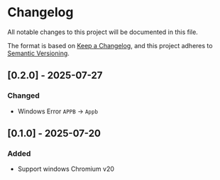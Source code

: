 <!-- markdownlint-disable MD024 -->

# Changelog

All notable changes to this project will be documented in this file.

The format is based on [Keep a Changelog](https://keepachangelog.com/en/1.1.0/),
and this project adheres to [Semantic Versioning](https://semver.org/spec/v2.0.0.html).

## [0.2.0] - 2025-07-27

### Changed

- Windows Error `APPB` -> `Appb`

## [0.1.0] - 2025-07-20

### Added

- Support windows Chromium v20
